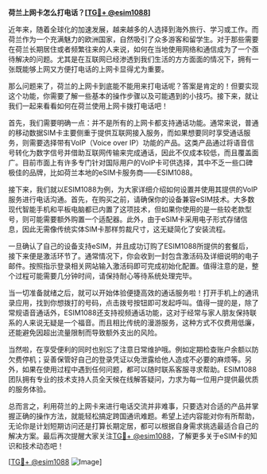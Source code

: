 **荷兰上网卡怎么打电话？[[TG💪+ @esim1088](https://t.me/s/esim1088)]**

近年来，随着全球化的加速发展，越来越多的人选择到海外旅行、学习或工作。而荷兰作为一个充满魅力的欧洲国家，自然吸引了众多游客和留学生。对于那些需要在荷兰长期居住或者频繁往来的人来说，如何在当地使用网络和通信成为了一个亟待解决的问题。尤其是在互联网已经渗透到我们生活的方方面面的情况下，拥有一张既能够上网又方便打电话的上网卡显得尤为重要。

那么问题来了，荷兰的上网卡到底能不能用来打电话呢？答案是肯定的！但要实现这个功能，你需要了解一些基本的操作步骤以及可能遇到的小技巧。接下来，就让我们一起来看看如何在荷兰使用上网卡拨打电话吧！

首先，我们需要明确一点：并不是所有的上网卡都支持通话功能。通常来说，普通的移动数据SIM卡主要侧重于提供互联网接入服务，而如果想要同时享受通话服务，则需要选择带有VoIP（Voice over IP）功能的产品。这类产品通过将语音信号转化为数字信号并借助互联网传输来完成通话，因此不仅成本较低，而且覆盖面广。目前市面上有许多专门针对国际用户的VoIP卡可供选择，其中不乏一些口碑极佳的品牌，比如荷兰本地的eSIM卡服务商——ESIM1088。

接下来，我们就以ESIM1088为例，为大家详细介绍如何设置并使用其提供的VoIP服务进行电话沟通。首先，在购买之前，请确保你的设备兼容eSIM技术。大多数现代智能手机和平板电脑都已内置了这项技术，但如果你使用的是一些较老款型号，则可能需要额外购置一个适配器。此外，由于eSIM卡采用电子形式存储信息，因此无需像传统实体SIM卡那样剪裁尺寸，这无疑简化了安装流程。

一旦确认了自己的设备支持eSIM，并且成功订购了ESIM1088所提供的套餐后，接下来便是激活环节了。通常情况下，你会收到一封包含激活码及详细说明的电子邮件。按照指示登录相关网站输入激活码即可完成初始化配置。值得注意的是，整个过程可能需要几分钟时间，请保持耐心等待系统处理完毕。

当一切准备就绪之后，就可以开始体验便捷高效的通话服务啦！打开手机上的通讯录应用，找到你想拨打的号码，点击拨号按钮即可发起呼叫。值得一提的是，除了常规语音通话外，ESIM1088还支持视频通话功能，这对于经常与家人朋友保持联系的人来说无疑是一个福音。而且相比传统的漫游服务，这种方式不仅费用低廉，还能避免因超出流量限制而导致额外支出的风险。

当然啦，在享受便利的同时也别忘了注意日常维护哦。例如定期检查账户余额以防欠费停机；妥善保管好自己的登录凭证以免泄露给他人造成不必要的麻烦等。另外，如果在使用过程中遇到任何问题，都可以随时联系客服寻求帮助。ESIM1088团队拥有专业的技术支持人员全天候在线解答疑问，力求为每一位用户提供最优质的服务体验。

总而言之，利用荷兰的上网卡来进行电话交流并非难事，只要选对合适的产品并掌握正确的操作方法，就能轻松搞定跨国通讯难题。希望上述内容能对你有所帮助，无论你是计划短期访问还是打算长期定居，都可以根据自身需求挑选最适合自己的解决方案。最后再次提醒大家关注[TG💪+ @esim1088](https://t.me/s/esim1088)，了解更多关于eSIM卡的知识和技术动态吧！

[[TG💪+ @esim1088](https://t.me/s/esim1088) ![Image](https://i.postimg.cc/4NQfJmqS/Snipaste-2025-05-13-00-14-12.png)]
